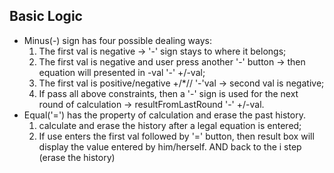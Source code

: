 ## Basic Logic
  - Minus(-) sign has four possible dealing ways:
    1. The first val is negative -> '-' sign stays to where it belongs;
    2. The first val is negative and user press another '-' button -> then equation will presented in -val '-' +/-val;
    3. The first val is positive/negative +/*// '-'val -> second val is negative;
    4. If pass all above constraints, then a '-' sign is used for the next round of calculation 
       -> resultFromLastRound '-' +/-val.
  - Equal('=') has the property of calculation and erase the past history. 
    1. calculate and erase the history after a legal equation is entered;
    2. If use enters the first val followed by '=' button, then result box will display the value entered by him/herself. AND back to the i step (erase the history)

